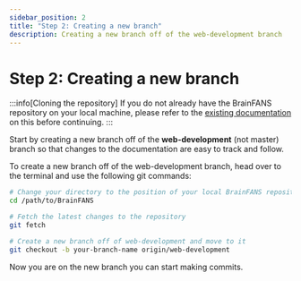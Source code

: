 ```yaml
---
sidebar_position: 2
title: "Step 2: Creating a new branch"
description: Creating a new branch off of the web-development branch
---
```


# Step 2: Creating a new branch

:::info[Cloning the repository]
If you do not already have the BrainFANS repository on your local machine, please refer to the [existing documentation](/Developer-information/Contributing-to-repository/Getting-latest-version-of-BrainFANS.md) on this before continuing.
:::

Start by creating a new branch off of the **web-development** (not master) branch so that changes to the documentation are easy to track and follow.

To create a new branch off of the web-development branch, head over to the terminal and use the following git commands:

```bash
# Change your directory to the position of your local BrainFANS repository
cd /path/to/BrainFANS

# Fetch the latest changes to the repository
git fetch

# Create a new branch off of web-development and move to it
git checkout -b your-branch-name origin/web-development
```

Now you are on the new branch you can start making commits.
